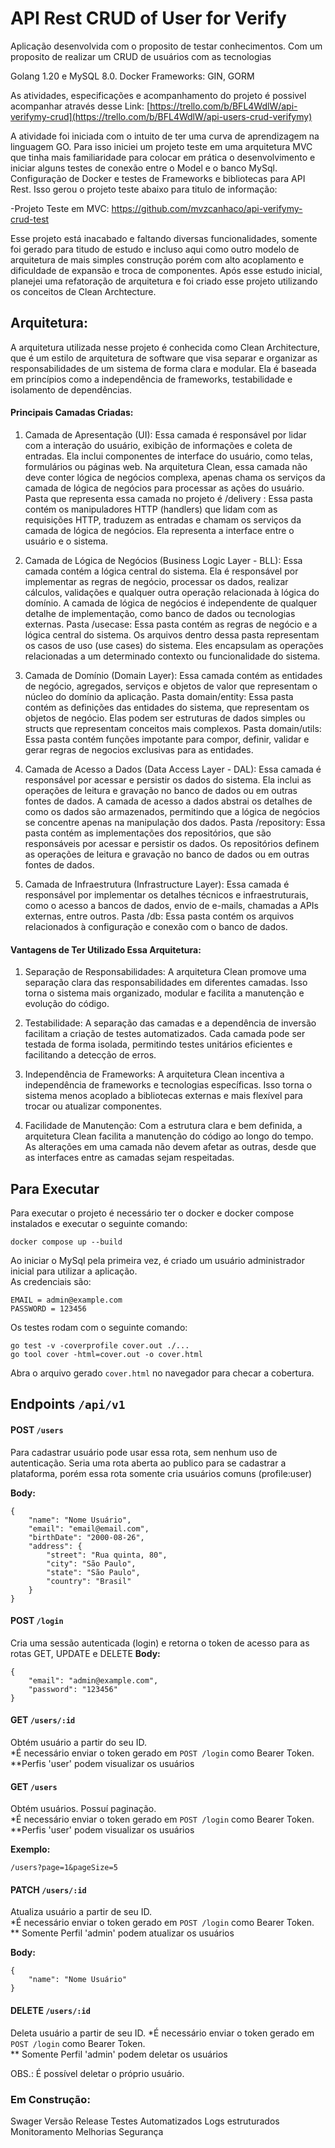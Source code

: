 
# API Rest CRUD of User for Verify

Aplicação desenvolvida com o proposito de testar conhecimentos. Com um proposito de realizar um CRUD de usuários com as tecnologias 

Golang 1.20 e MySQL 8.0.
Docker
Frameworks: GIN, GORM

As atividades, especificações e acompanhamento do projeto é possivel acompanhar através desse Link: [https://trello.com/b/BFL4WdlW/api-verifymy-crud](https://trello.com/b/BFL4WdlW/api-users-crud-verifymy)

A atividade foi iniciada com o intuito de ter uma curva de aprendizagem na linguagem GO. Para isso iniciei um projeto teste em uma arquitetura MVC que tinha mais familiaridade para colocar em prática o desenvolvimento e iniciar alguns testes de conexão entre o Model e o banco MySql. Configuração de Docker e testes de Frameworks e bibliotecas para API Rest. Isso gerou o projeto teste abaixo para titulo de informação:

-Projeto Teste em MVC: https://github.com/mvzcanhaco/api-verifymy-crud-test

Esse projeto está inacabado e faltando diversas funcionalidades, somente foi gerado para titudo de estudo e incluso aqui como outro modelo de arquitetura de mais simples construção porém com alto acoplamento e dificuldade de expansão e troca de componentes. Após esse estudo inicial, planejei uma refatoração de arquitetura e foi criado esse projeto utilizando os conceitos de Clean Archtecture. 

## Arquitetura:

A arquitetura utilizada nesse projeto é conhecida como Clean Architecture, que é um estilo de arquitetura de software que visa separar e organizar as responsabilidades de um sistema de forma clara e modular. Ela é baseada em princípios como a independência de frameworks, testabilidade e isolamento de dependências.

#### Principais Camadas Criadas:

1. Camada de Apresentação (UI): Essa camada é responsável por lidar com a interação do usuário, exibição de informações e coleta de entradas. Ela inclui componentes de interface do usuário, como telas, formulários ou páginas web. Na arquitetura Clean, essa camada não deve conter lógica de negócios complexa, apenas chama os serviços da camada de lógica de negócios para processar as ações do usuário. Pasta que representa essa camada no projeto é /delivery : Essa pasta contém os manipuladores HTTP (handlers) que lidam com as requisições HTTP, traduzem as entradas e chamam os serviços da camada de lógica de negócios. Ela representa a interface entre o usuário e o sistema.

2. Camada de Lógica de Negócios (Business Logic Layer - BLL): Essa camada contém a lógica central do sistema. Ela é responsável por implementar as regras de negócio, processar os dados, realizar cálculos, validações e qualquer outra operação relacionada à lógica do domínio. A camada de lógica de negócios é independente de qualquer detalhe de implementação, como banco de dados ou tecnologias externas. Pasta /usecase: Essa pasta contém as regras de negócio e a lógica central do sistema. Os arquivos dentro dessa pasta representam os casos de uso (use cases) do sistema. Eles encapsulam as operações relacionadas a um determinado contexto ou funcionalidade do sistema.
   
3. Camada de Domínio (Domain Layer): Essa camada contém as entidades de negócio, agregados, serviços e objetos de valor que representam o núcleo do domínio da aplicação. Pasta domain/entity: Essa pasta contém as definições das entidades do sistema, que representam os objetos de negócio. Elas podem ser estruturas de dados simples ou structs que representam conceitos mais complexos. Pasta domain/utils: Essa pasta contém funções impotante para compor, definir, validar e gerar regras de negocios exclusivas para as entidades. 

4. Camada de Acesso a Dados (Data Access Layer - DAL): Essa camada é responsável por acessar e persistir os dados do sistema. Ela inclui as operações de leitura e gravação no banco de dados ou em outras fontes de dados. A camada de acesso a dados abstrai os detalhes de como os dados são armazenados, permitindo que a lógica de negócios se concentre apenas na manipulação dos dados. Pasta /repository: Essa pasta contém as implementações dos repositórios, que são responsáveis por acessar e persistir os dados. Os repositórios definem as operações de leitura e gravação no banco de dados ou em outras fontes de dados.
  
5. Camada de Infraestrutura (Infrastructure Layer): Essa camada é responsável por implementar os detalhes técnicos e infraestruturais, como o acesso a bancos de dados, envio de e-mails, chamadas a APIs externas, entre outros. Pasta /db: Essa pasta contém os arquivos relacionados à configuração e conexão com o banco de dados.      

#### Vantagens de Ter Utilizado Essa Arquitetura:

1. Separação de Responsabilidades: A arquitetura Clean promove uma separação clara das responsabilidades em diferentes camadas. Isso torna o sistema mais organizado, modular e facilita a manutenção e evolução do código.

2. Testabilidade: A separação das camadas e a dependência de inversão facilitam a criação de testes automatizados. Cada camada pode ser testada de forma isolada, permitindo testes unitários eficientes e facilitando a detecção de erros.

3. Independência de Frameworks: A arquitetura Clean incentiva a independência de frameworks e tecnologias específicas. Isso torna o sistema menos acoplado a bibliotecas externas e mais flexível para trocar ou atualizar componentes.

4. Facilidade de Manutenção: Com a estrutura clara e bem definida, a arquitetura Clean facilita a manutenção do código ao longo do tempo. As alterações em uma camada não devem afetar as outras, desde que as interfaces entre as camadas sejam respeitadas.

## Para Executar

Para executar o projeto é necessário ter o docker e docker compose instalados e executar o seguinte comando:
```
docker compose up --build
```

Ao iniciar o MySql pela primeira vez, é criado um usuário administrador inicial para utilizar a aplicação.  
As credenciais são:
```
EMAIL = admin@example.com
PASSWORD = 123456
```

Os testes rodam com o seguinte comando:
```
go test -v -coverprofile cover.out ./...
go tool cover -html=cover.out -o cover.html
```
Abra o arquivo gerado ```cover.html``` no navegador para checar a cobertura.

## Endpoints ```/api/v1```

#### POST ```/users```
Para cadastrar usuário pode usar essa rota, sem nenhum uso de autenticação. Seria uma rota aberta ao publico para se cadastrar a plataforma, porém essa rota somente cria usuários comuns (profile:user)

**Body:**
```
{
    "name": "Nome Usuário",
    "email": "email@email.com",
    "birthDate": "2000-08-26",
    "address": {
        "street": "Rua quinta, 80",
        "city": "São Paulo",
        "state": "São Paulo",
        "country": "Brasil"
    }
}
```

#### POST ```/login```
Cria uma sessão autenticada (login) e retorna o token de acesso para as rotas GET, UPDATE e DELETE
**Body:**
```
{
    "email": "admin@example.com",
    "password": "123456"
}
```

#### GET ```/users/:id```
Obtém usuário a partir do seu ID.   
*É necessário enviar o token gerado em ```POST /login``` como Bearer Token.
**Perfis 'user' podem visualizar os usuários

#### GET ```/users```
Obtém usuários. Possuí paginação.   
*É necessário enviar o token gerado em ```POST /login``` como Bearer Token.  
**Perfis 'user' podem visualizar os usuários

**Exemplo:**
```
/users?page=1&pageSize=5
```

#### PATCH ```/users/:id```
Atualiza usuário a partir de seu ID.   
*É necessário enviar o token gerado em ```POST /login``` como Bearer Token.  
** Somente  Perfil 'admin' podem atualizar os usuários

**Body:**
```
{
    "name": "Nome Usuário"
}
```

#### DELETE ```/users/:id```
Deleta usuário a partir de seu ID.
*É necessário enviar o token gerado em ```POST /login``` como Bearer Token.  
** Somente  Perfil 'admin' podem deletar os usuários


OBS.: É possível deletar o próprio usuário.


### Em Construção:
Swager
Versão Release
Testes Automatizados
Logs estruturados
Monitoramento
Melhorias Segurança
